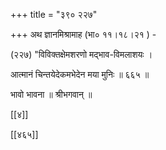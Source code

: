+++
title = "३९० २२७"

+++
अथ ज्ञानमिश्रामाह (भा० ११।१८।२१ ) - 

(२२७) "विविक्तक्षेमशरणो मद्भाव-विमलाशयः । 

आत्मानं चिन्तयेदेकमभेदेन मया मुनिः ॥ ६६५ ॥ 

भावो भावना ॥ श्रीभगवान् ॥ 

[[४]]

[[४६५]]
